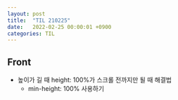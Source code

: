 ```yaml
---
layout: post
title:  "TIL 210225"
date:   2022-02-25 00:00:01 +0900
categories: TIL
---
```


## Front
- 높이가 길 때 height: 100%가 스크롤 전까지만 될 때 해결법
  - min-height: 100% 사용하기